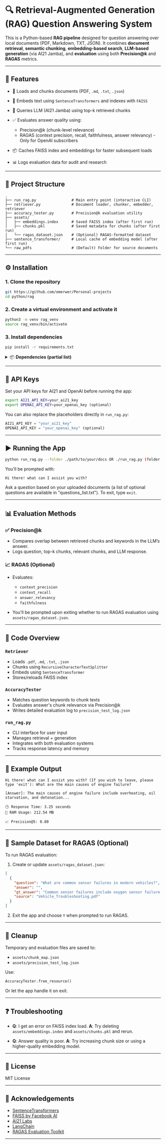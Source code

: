 # 🔍 Retrieval-Augmented Generation (RAG) Question Answering System

This is a Python-based **RAG pipeline** designed for question answering over local documents (PDF, Markdown, TXT, JSON). It combines **document retrieval**, **semantic chunking**, **embedding-based search**, **LLM-based generation** (via AI21 Jamba), and **evaluation** using both **Precision\@k** and **RAGAS** metrics.

---

## 🚀 Features

* 📄 Loads and chunks documents (PDF, `.md`, `.txt`, `.json`)
* 🤖 Embeds text using `SentenceTransformers` and indexes with `FAISS`
* 🧠 Queries LLM (AI21 Jamba) using top-k retrieved chunks
* ✅ Evaluates answer quality using:

  * Precision\@k (chunk-level relevance)
  * RAGAS (context precision, recall, faithfulness, answer relevancy) - Only for OpenAI subscribers
* 📦 Caches FAISS index and embeddings for faster subsequent loads
* 📊 Logs evaluation data for audit and research

---

## 📁 Project Structure

```
.
├── run_rag.py                # Main entry point (interactive CLI)
├── retriever.py              # Document loader, chunker, embedder, retriever
├── accuracy_tester.py        # Precision@k evaluation utility
├── assets/
│   ├── embeddings.index      # Saved FAISS index (after first run)
│   ├── chunks.pkl            # Saved metadata for chunks (after first run)
│   └── ragas_dataset.json    # (Optional) RAGAS-formatted dataset
├── sentence_transformer/     # Local cache of embedding model (after first run)
└── raw_pdfs                  # (Default) Folder for source documents
```

---

## ⚙️ Installation

### 1. Clone the repository

```bash
git https://github.com/omerwer/Personal-projects
cd python/rag
```

### 2. Create a virtual environment and activate it

```bash
python3 -m venv rag_venv
source rag_venv/bin/activate
```

### 3. Install dependencies

```bash
pip install -r requirements.txt
```

<details>
<summary>📦 <b>Dependencies (partial list)</b></summary>

* `sentence-transformers`
* `faiss-cpu`
* `markdown2`
* `PyMuPDF` (`fitz`)
* `langchain`
* `ragas`
* `psutil`
* `openai`
* `ai21`

</details>

---

## 🔐 API Keys

Set your API keys for AI21 and OpenAI before running the app:

```bash
export AI21_API_KEY=your_ai21_key
export OPENAI_API_KEY=your_openai_key (optional)
```

You can also replace the placeholders directly in `run_rag.py`:

```python
AI21_API_KEY = "your_ai21_key"
OPENAI_API_KEY = "your_openai_key" (optional)
```

---

## ▶️ Running the App

```bash
python run_rag.py --folder ./path/to/your/docs OR ./run_rag.py (folder defaults to ./raw_pdfs)
```

You'll be prompted with:

```
Hi there! what can I assist you with?
```

Ask a question based on your uploaded documents (a list of optional questions are available in "questions_list.txt"). To exit, type `exit`.

---

## 📊 Evaluation Methods

### ✅ Precision\@k

* Compares overlap between retrieved chunks and keywords in the LLM’s answer.
* Logs question, top-k chunks, relevant chunks, and LLM response.

### 📈 RAGAS (Optional)

* Evaluates:

  * `context_precision`
  * `context_recall`
  * `answer_relevancy`
  * `faithfulness`
* You’ll be prompted upon exiting whether to run RAGAS evaluation using `assets/ragas_dataset.json`.

---

## 📌 Code Overview

### `Retriever`

* Loads `.pdf`, `.md`, `.txt`, `.json`
* Chunks using `RecursiveCharacterTextSplitter`
* Embeds using `SentenceTransformer`
* Stores/reloads FAISS index

### `AccuracyTester`

* Matches question keywords to chunk texts
* Evaluates answer's chunk relevance via Precision\@k
* Writes detailed evaluation log to `precision_test_log.json`

### `run_rag.py`

* CLI interface for user input
* Manages retrieval + generation
* Integrates with both evaluation systems
* Tracks response latency and memory

---

## 📄 Example Output

```
Hi there! what can I assist you with? (If you wish to leave, please type 'exit'): What are the main causes of engine failure?

[Answer]: The main causes of engine failure include overheating, oil starvation, and detonation...

🕒 Response Time: 3.25 seconds
🫠 RAM Usage: 212.54 MB

📈 Precision@5: 0.80
```

---

## 🧪 Sample Dataset for RAGAS (Optional)

To run RAGAS evaluation:

1. Create or update `assets/ragas_dataset.json`:

```json
[
  {
    "question": "What are common sensor failures in modern vehicles?",
    "answer": "",
    "gt_answer": "Common sensor failures include oxygen sensor failure, mass airflow sensor issues, etc.",
    "source": "Vehicle_Troubleshooting.pdf"
  }
]
```

2. Exit the app and choose `Y` when prompted to run RAGAS.

---

## 🧹 Cleanup

Temporary and evaluation files are saved to:

* `assets/chunk_map.json`
* `assets/precision_test_log.json`

Use:

```python
AccuracyTester.free_resource()
```

Or let the app handle it on exit.

---

## ❓ Troubleshooting

* **Q**: I get an error on FAISS index load.
  **A**: Try deleting `assets/embeddings.index` and `assets/chunks.pkl` and rerun.

* **Q**: Answer quality is poor.
  **A**: Try increasing chunk size or using a higher-quality embedding model.

---

## 📄 License

MIT License

---

## 🙌 Acknowledgements

* [SentenceTransformers](https://www.sbert.net/)
* [FAISS by Facebook AI](https://github.com/facebookresearch/faiss)
* [AI21 Labs](https://www.ai21.com/)
* [LangChain](https://www.langchain.com/)
* [RAGAS Evaluation Toolkit](https://github.com/explodinggradients/ragas)

---

